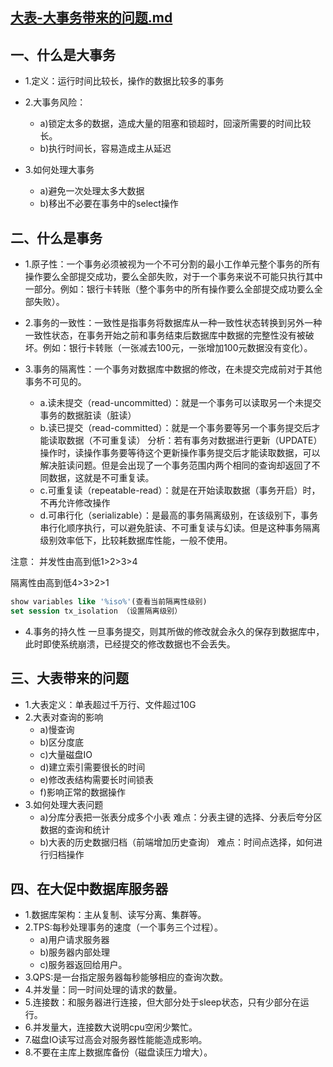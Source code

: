 
[大表-大事务带来的问题.md](https://blog.csdn.net/m0_38004619/article/details/78833892)
------------

一、什么是大事务
------------

* 1.定义：运行时间比较长，操作的数据比较多的事务

* 2.大事务风险：
  * a)锁定太多的数据，造成大量的阻塞和锁超时，回滚所需要的时间比较长。
  * b)执行时间长，容易造成主从延迟
* 3.如何处理大事务
  * a)避免一次处理太多大数据
  * b)移出不必要在事务中的select操作

二、什么是事务
------------

* 1.原子性：一个事务必须被视为一个不可分割的最小工作单元整个事务的所有操作要么全部提交成功，要么全部失败，对于一个事务来说不可能只执行其中一部分。例如：银行卡转账（整个事务中的所有操作要么全部提交成功要么全部失败）。

* 2.事务的一致性：一致性是指事务将数据库从一种一致性状态转换到另外一种一致性状态，在事务开始之前和事务结束后数据库中数据的完整性没有被破坏。例如：银行卡转账（一张减去100元，一张增加100元数据没有变化）。

* 3.事务的隔离性：一个事务对数据库中数据的修改，在未提交完成前对于其他事务不可见的。
  * a.读未提交（read-uncommitted）：就是一个事务可以读取另一个未提交事务的数据脏读（脏读）
  * b.读已提交（read-committed）：就是一个事务要等另一个事务提交后才能读取数据（不可重复读）
分析：若有事务对数据进行更新（UPDATE）操作时，读操作事务要等待这个更新操作事务提交后才能读取数据，可以解决脏读问题。但是会出现了一个事务范围内两个相同的查询却返回了不同数据，这就是不可重复读。
  * c.可重复读（repeatable-read）：就是在开始读取数据（事务开启）时，不再允许修改操作
  * d.可串行化（serializable）：是最高的事务隔离级别，在该级别下，事务串行化顺序执行，可以避免脏读、不可重复读与幻读。但是这种事务隔离级别效率低下，比较耗数据库性能，一般不使用。
  
注意：
并发性由高到低1>2>3>4

隔离性由高到低4>3>2>1

```sql
show variables like '%iso%'(查看当前隔离性级别)
set session tx_isolation （设置隔离级别）
```

* 4.事务的持久性
一旦事务提交，则其所做的修改就会永久的保存到数据库中，此时即使系统崩溃，已经提交的修改数据也不会丢失。

三、大表带来的问题
----------------

* 1.大表定义：单表超过千万行、文件超过10G
* 2.大表对查询的影响
  * a)慢查询
  * b)区分度底
  * c)大量磁盘IO
  * d)建立索引需要很长的时间
  * e)修改表结构需要长时间锁表
  * f)影响正常的数据操作
* 3.如何处理大表问题
  * a)分库分表把一张表分成多个小表
难点：分表主键的选择、分表后夸分区数据的查询和统计
  * b)大表的历史数据归档（前端增加历史查询）
难点：时间点选择，如何进行归档操作

四、在大促中数据库服务器
---------------

* 1.数据库架构：主从复制、读写分离、集群等。
* 2.TPS:每秒处理事务的速度（一个事务三个过程）。
  * a)用户请求服务器
  * b)服务器内部处理
  * c)服务器返回给用户。
* 3.QPS:是一台指定服务器每秒能够相应的查询次数。
* 4.并发量：同一时间处理的请求的数量。
* 5.连接数：和服务器进行连接，但大部分处于sleep状态，只有少部分在运行。
* 6.并发量大，连接数大说明cpu空闲少繁忙。
* 7.磁盘IO读写过高会对服务器性能能造成影响。
* 8.不要在主库上数据库备份（磁盘读压力增大）。

